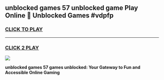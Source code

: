
## unblocked games 57 unblocked game Play Online 👋 Unblocked Games #vdpfp
<h3>
<a href="https://premium.freeplayer.one?title=unblocked_games_57&ref=21F">CLICK TO PLAY</a></h3>
<hr>

<h3>
<a href="https://premium.freeplayer.one?title=unblocked_games_57&ref=21F">CLICK 2 PLAY</a>
  
</h3>

<a href="https://premium.freeplayer.one?title=unblocked_games_57&ref=21F/"><img src="https://clearcache.store/games.png"></a>


**unblocked games 57 games unblocked: Your Gateway to Fun and Accessible Online Gaming**
